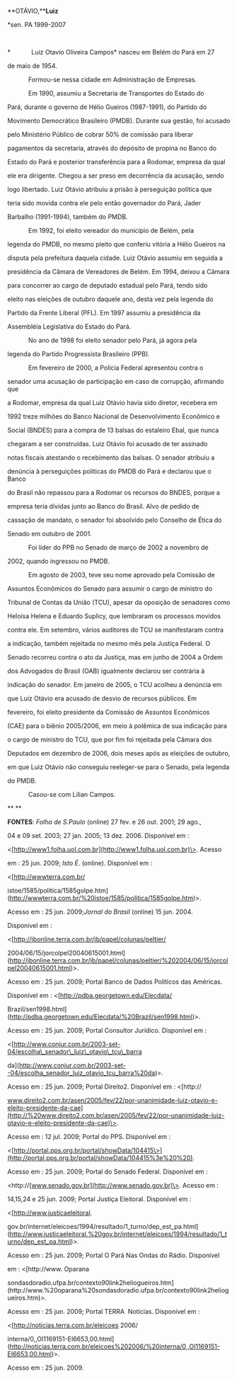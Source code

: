 **OTÁVIO,****Luiz**



\*sen. PA 1999-2007



 



*            Luiz Otavio Oliveira Campos* nasceu em Belém do Pará em 27

de maio de 1954.



            Formou-se nessa cidade em Administração de Empresas.



            Em 1990, assumiu a Secretaria de Transportes do Estado do

Pará, durante o governo de Hélio Gueiros (1987-1991), do Partido do

Movimento Democrático Brasileiro (PMDB). Durante sua gestão, foi acusado

pelo Ministério Público de cobrar 50% de comissão para liberar

pagamentos da secretaria, através do depósito de propina no Banco do

Estado do Pará e posterior transferência para a Rodomar, empresa da qual

ele era dirigente. Chegou a ser preso em decorrência da acusação, sendo

logo libertado. Luiz Otávio atribuiu a prisão à perseguição política que

teria sido movida contra ele pelo então governador do Pará, Jader

Barbalho (1991-1994), também do PMDB.



            Em 1992, foi eleito vereador do município de Belém, pela

legenda do PMDB, no mesmo pleito que conferiu vitória a Hélio Gueiros na

disputa pela prefeitura daquela cidade. Luiz Otávio assumiu em seguida a

presidência da Câmara de Vereadores de Belém. Em 1994, deixou a Câmara

para concorrer ao cargo de deputado estadual pelo Pará, tendo sido

eleito nas eleições de outubro daquele ano, desta vez pela legenda do

Partido da Frente Liberal (PFL). Em 1997 assumiu a presidência da

Assembléia Legislativa do Estado do Pará.



            No ano de 1998 foi eleito senador pelo Pará, já agora pela

legenda do Partido Progressista Brasileiro (PPB).



            Em fevereiro de 2000, a Polícia Federal apresentou contra o

senador uma acusação de participação em caso de corrupção, afirmando que

a Rodomar, empresa da qual Luiz Otávio havia sido diretor, recebera em

1992 treze milhões do Banco Nacional de Desenvolvimento Econômico e

Social (BNDES) para a compra de 13 balsas do estaleiro Ebal, que nunca

chegaram a ser construídas. Luiz Otávio foi acusado de ter assinado

notas fiscais atestando o recebimento das balsas. O senador atribuiu a

denúncia à perseguições políticas do PMDB do Pará e declarou que o Banco

do Brasil não repassou para a Rodomar os recursos do BNDES, porque a

empresa teria dívidas junto ao Banco do Brasil. Alvo de pedido de

cassação de mandato, o senador foi absolvido pelo Conselho de Ética do

Senado em outubro de 2001.



            Foi líder do PPB no Senado de março de 2002 a novembro de

2002, quando ingressou no PMDB.



            Em agosto de 2003, teve seu nome aprovado pela Comissão de

Assuntos Econômicos do Senado para assumir o cargo de ministro do

Tribunal de Contas da União (TCU), apesar da oposição de senadores como

Heloísa Helena e Eduardo Suplicy, que lembraram os processos movidos

contra ele. Em setembro, vários auditores do TCU se manifestaram contra

a indicação, também rejeitada no mesmo mês pela Justiça Federal. O

Senado recorreu contra o ato da Justiça, mas em junho de 2004 a Ordem

dos Advogados do Brasil (OAB) igualmente declarou ser contrária à

indicação do senador. Em janeiro de 2005, o TCU acolheu a denúncia em

que Luiz Otávio era acusado de desvio de recursos públicos. Em

fevereiro, foi eleito presidente da Comissão de Assuntos Econômicos

(CAE) para o biênio 2005/2006, em meio à polêmica de sua indicação para

o cargo de ministro do TCU, que por fim foi rejeitada pela Câmara dos

Deputados em dezembro de 2006, dois meses após as eleições de outubro,

em que Luiz Otávio não conseguiu reeleger-se para o Senado, pela legenda

do PMDB.



            Casou-se com Lilian Campos.



** **



**FONTES**: *Folha de S.Paulo* (online) 27 fev. e 26 out. 2001; 29 ago.,

04 e 09 set. 2003; 27 jan. 2005; 13 dez. 2006. Disponível em :

\<[http://www1.folha.uol.com.br](http://www1.folha.uol.com.br)\>. Acesso

em : 25 jun. 2009; *Isto É*. (online). Disponível em :

\<[http://wwwterra.com.br/

istoe/1585/politica/1585golpe.htm](http://wwwterra.com.br/%20istoe/1585/politica/1585golpe.htm)\>.

Acesso em : 25 jun. 2009;*Jornal do Brasil* (online) 15 jun. 2004.

Disponível em :

\<[http://jbonline.terra.com.br/jb/papel/colunas/peltier/

2004/06/15/jorcolpel20040615001.html](http://jbonline.terra.com.br/jb/papel/colunas/peltier/%202004/06/15/jorcolpel20040615001.html)\>.

Acesso em : 25 jun. 2009; Portal Banco de Dados Políticos das Américas.

Disponível em : \<[http://pdba.georgetown.edu/Elecdata/

Brazil/sen1998.html](http://pdba.georgetown.edu/Elecdata/%20Brazil/sen1998.html)\>.

Acesso em : 25 jun. 2009; Portal Consultor Jurídico. Disponível em :

\<[http://www.conjur.com.br/2003-set-04/escolha\_senador\_luiz\_otavio\_tcu\_barra

da](http://www.conjur.com.br/2003-set--04/escolha_senador_luiz_otavio_tcu_barra%20da)\>.

Acesso em : 25 jun. 2009; Portal Direito2. Disponível em : \<[http://

www.direito2.com.br/asen/2005/fev/22/por-unanimidade-luiz-otavio-e-eleito-presidente-da-cae](http://%20www.direito2.com.br/asen/2005/fev/22/por-unanimidade-luiz-otavio-e-eleito-presidente-da-cae)\>.

Acesso em : 12 jul. 2009; Portal do PPS. Disponível em :

\<[http://portal.pps.org.br/portal/showData/104415\>](http://portal.pps.org.br/portal/showData/104415%3e%20%20).

Acesso em : 25 jun. 2009; Portal do Senado Federal. Disponível em :

\<http://[www.senado.gov.br](http://www.senado.gov.br)\>. Acesso em :

14,15,24 e 25 jun. 2009; Portal Justiça Eleitoral. Disponível em :

\<[http://www.justicaeleitoral.

gov.br/internet/eleicoes/1994/resultado/1\_turno/dep\_est\_pa.html](http://www.justicaeleitoral.%20gov.br/internet/eleicoes/1994/resultado/1_turno/dep_est_pa.html)\>.

Acesso em : 25 jun. 2009; Portal O Pará Nas Ondas do Rádio. Disponível

em : \<[http://www. Oparana

sondasdoradio.ufpa.br/contexto90link2heliogueiros.htm](http://www.%20oparana%20sondasdoradio.ufpa.br/contexto90link2heliogueiros.htm)\>.

Acesso em : 25 jun. 2009; Portal TERRA  Notícias. Disponível em :

\<[http://noticias.terra.com.br/eleicoes 2006/

interna/0,,OI1169151-EI6653,00.html](http://noticias.terra.com.br/eleicoes%202006/%20interna/0,,OI1169151-EI6653,00.html)\>.

Acesso em : 25 jun. 2009.



 



 



 



 



 



 



 



 



 



 



 



 



 



 



 

